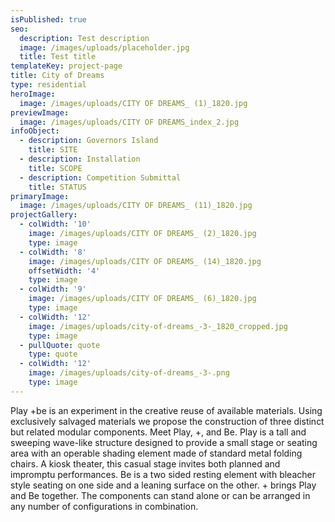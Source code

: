 ```yaml
---
isPublished: true
seo:
  description: Test description
  image: /images/uploads/placeholder.jpg
  title: Test title
templateKey: project-page
title: City of Dreams
type: residential
heroImage:
  image: /images/uploads/CITY OF DREAMS_ (1)_1820.jpg
previewImage:
  image: /images/uploads/CITY OF DREAMS_index_2.jpg
infoObject:
  - description: Governors Island
    title: SITE
  - description: Installation
    title: SCOPE
  - description: Competition Submittal
    title: STATUS
primaryImage:
  image: /images/uploads/CITY OF DREAMS_ (11)_1820.jpg
projectGallery:
  - colWidth: '10'
    image: /images/uploads/CITY OF DREAMS_ (2)_1820.jpg
    type: image
  - colWidth: '8'
    image: /images/uploads/CITY OF DREAMS_ (14)_1820.jpg
    offsetWidth: '4'
    type: image
  - colWidth: '9'
    image: /images/uploads/CITY OF DREAMS_ (6)_1820.jpg
    type: image
  - colWidth: '12'
    image: /images/uploads/city-of-dreams_-3-_1820_cropped.jpg
    type: image
  - pullQuote: quote
    type: quote
  - colWidth: '12'
    image: /images/uploads/city-of-dreams_-3-.png
    type: image
---
```

Play +be is an experiment in the creative reuse of available materials. Using exclusively salvaged materials we propose the construction of three distinct but related modular components. Meet Play, +, and Be. Play is a tall and sweeping wave-like structure designed to provide a small stage or seating area with an operable shading element made of standard metal folding chairs. A kiosk theater, this casual stage invites both planned and impromptu performances. Be is a two sided resting element with bleacher style seating on one side and a leaning surface on the other. + brings Play and Be together. The components can stand alone or can be arranged in any number of configurations in combination.
